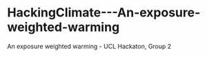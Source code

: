 # HackingClimate---An-exposure-weighted-warming
An exposure weighted warming - UCL Hackaton, Group 2
